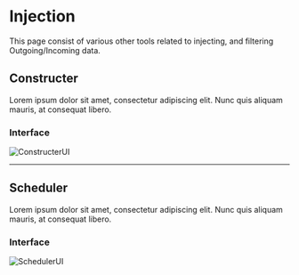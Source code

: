 # Injection
This page consist of various other tools related to injecting, and filtering Outgoing/Incoming data.

## Constructer
Lorem ipsum dolor sit amet, consectetur adipiscing elit. Nunc quis aliquam mauris, at consequat libero.

### Interface
![ConstructerUI](http://i.imgur.com/L4fvss8.png)

---
## Scheduler
Lorem ipsum dolor sit amet, consectetur adipiscing elit. Nunc quis aliquam mauris, at consequat libero.

### Interface
![SchedulerUI](http://i.imgur.com/MhXNLgR.png)
